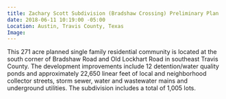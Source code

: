 ```yaml
---
title: Zachary Scott Subdivision (Bradshaw Crossing) Preliminary Plan
date: 2018-06-11 10:19:00 -05:00
Location: Austin, Travis County, Texas
Image: 
---
```


This 271 acre planned single family residential community is located at the south corner of Bradshaw Road and Old Lockhart Road in southeast Travis County.  The development improvements include 12 detention/water quality ponds and approximately 22,650 linear feet of local and neighborhood collector streets, storm sewer, water and wastewater mains and underground utilities.  The subdivision includes a total of 1,005 lots.